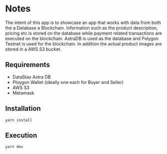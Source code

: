 # Notes

The intent of this app is to showcase an app that works with data from both the a Database a Blockchain. Information such as the product description, pricing etc is stored on the database while payment related transactions are executed on the blockchain. AstraDB is used as the database and Polygon Testnet is used for the blockchain. In addition the actual product images are stored in a AWS S3 bucket.

## Requirements

- DataStax Astra DB
- Ploygon Wallet (ideally one each for Buyer and Seller)
- AWS S3
- Metamask

## Installation
```shell
yarn install
```

## Execution
```shell
yarn dev
```



